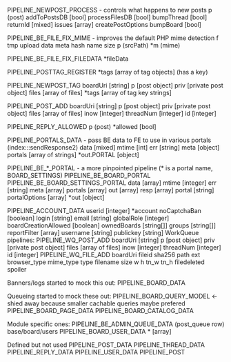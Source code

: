 PIPELINE_NEWPOST_PROCESS - controls what happens to new posts
  p (post)
  addToPostsDB [bool]
  processFilesDB [bool]
  bumpThread [bool]
  returnId [mixed]
  issues [array]
  createPostOptions
    bumpBoard [bool]

PIPELINE_BE_FILE_FIX_MIME - improves the default PHP mime detection
  f tmp upload data
    meta
    hash
    name
    size
  p (srcPath)
  *m (mime)

PIPELINE_BE_FILE_FIX_FILEDATA
  *fileData

PIPELINE_POSTTAG_REGISTER
  *tags [array of tag objects] (has a key)

PIPELINE_NEWPOST_TAG
  boardUri [string]
  p [post object]
  priv [private post object]
  files [array of files]
  *tags [array of tag key strings]

PIPELINE_POST_ADD
  boardUri [string]
  p [post object]
  priv [private post object]
  files [array of files]
  inow [integer]
  threadNum [integer]
  id [integer]

PIPELINE_REPLY_ALLOWED
  p (post)
  *allowed [bool]

PIPELINE_PORTALS_DATA - pass BE data to FE to use in various portals (index:::sendResponse2)
  data [mixed]
  mtime [int]
  err [string]
  meta [object]
  portals [array of strings]
  *out.PORTAL [object]

  PIPELINE_BE_\*_PORTAL - a more pinpointed pipeline (* is a portal name, BOARD_SETTINGS)
  PIPELINE_BE_BOARD_PORTAL
  PIPELINE_BE_BOARD_SETTINGS_PORTAL
    data [array]
    mtime [integer]
    err [string]
    meta [array]
    portals [array]
    out [array]
    resp [array]
    portal [string]
    portalOptions [array]
    *out [object]

PIPELINE_ACCOUNT_DATA
  userid [integer]
  *account
    noCaptchaBan [boolean]
    login [string]
    email [string]
    globalRole [integer]
    boardCreationAllowed [boolean]
    ownedBoards [string[]]
    groups [string[]]
    reportFilter [array]
    username [string]
    publickey [string]
WorkQueue pipelines:
PIPELINE_WQ_POST_ADD
  boardUri [string]
  p [post object]
  priv [private post object]
  files [array of files]
  inow [integer]
  threadNum [integer]
  id [integer]
PIPELINE_WQ_FILE_ADD
  boardUri
  fileid
  sha256
  path
  ext
  browser_type
  mime_type
  type
  filename
  size
  w
  h
  tn_w
  tn_h
  filedeleted
  spoiler

Banners/logs started to mock this out:
  PIPELINE_BOARD_DATA

Queueing started to mock these out:
  PIPELINE_BOARD_QUERY_MODEL <- shied away because smaller cachable queries maybe prefered
  PIPELINE_BOARD_PAGE_DATA
  PIPELINE_BOARD_CATALOG_DATA

Module specific ones:
  PIPELINE_BE_ADMIN_QUEUE_DATA (post_queue row)
  base/board/users
  PIPELINE_BOARD_USER_DATA
    * [array]

Defined but not used
  PIPELINE_POST_DATA
  PIPELINE_THREAD_DATA
  PIPELINE_REPLY_DATA
  PIPELINE_USER_DATA
  PIPELINE_POST
